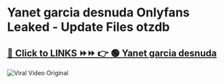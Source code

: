 
 # Yanet garcia desnuda Onlyfans Leaked - Update Files otzdb

## <h2><a href="https://clipsfans.com/Yanet_garcia_desnuda&ref=git">🔗 Click to LINKS ⏩⏩ 👉 🟢 Yanet garcia desnuda </a></h2>

<a href="https://clipsfans.com/Yanet_garcia_desnuda&ref=git" rel="nofollow" data-target="animated-image.originalLink"><img src="https://i.ibb.co.com/xMMVF88/686577567.gif" alt="Viral Video Original" style="max-width: 100%; display: inline-block;" data-target="animated-image.originalImage"></a>

